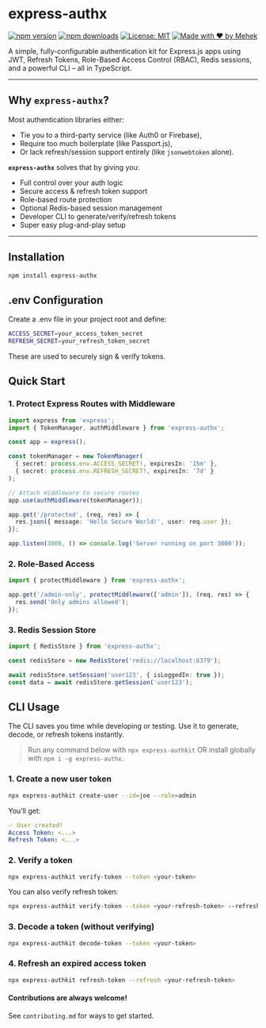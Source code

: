 # express-authx

[![npm version](https://img.shields.io/npm/v/express-authx.svg)](https://www.npmjs.com/package/express-authx)
[![npm downloads](https://img.shields.io/npm/dm/express-authx.svg)](https://www.npmjs.com/package/express-authx)
[![License: MIT](https://img.shields.io/badge/License-MIT-green.svg)](./LICENSE)
[![Made with ❤️ by Mehek](https://img.shields.io/badge/Made%20with-%E2%9D%A4%EF%B8%8F%20by%20Mehek-blueviolet)](https://github.com/MehekFatima)

A simple, fully-configurable authentication kit for Express.js apps using JWT, Refresh Tokens, Role-Based Access Control (RBAC), Redis sessions, and a powerful CLI – all in TypeScript.

---

##  Why `express-authx`?

Most authentication libraries either:
- Tie you to a third-party service (like Auth0 or Firebase),
- Require too much boilerplate (like Passport.js),
- Or lack refresh/session support entirely (like `jsonwebtoken` alone).

**`express-authx`** solves that by giving you:

- Full control over your auth logic  
- Secure access & refresh token support  
- Role-based route protection  
- Optional Redis-based session management  
- Developer CLI to generate/verify/refresh tokens  
- Super easy plug-and-play setup

---

## Installation

```bash
npm install express-authx
```
## .env Configuration
Create a .env file in your project root and define:

```bash
ACCESS_SECRET=your_access_token_secret
REFRESH_SECRET=your_refresh_token_secret
```
These are used to securely sign & verify tokens.

## Quick Start

### 1. Protect Express Routes with Middleware

```ts
import express from 'express';
import { TokenManager, authMiddleware } from 'express-authx';

const app = express();

const tokenManager = new TokenManager(
  { secret: process.env.ACCESS_SECRET!, expiresIn: '15m' },
  { secret: process.env.REFRESH_SECRET!, expiresIn: '7d' }
);

// Attach middleware to secure routes
app.use(authMiddleware(tokenManager));

app.get('/protected', (req, res) => {
  res.json({ message: 'Hello Secure World!', user: req.user });
});

app.listen(3000, () => console.log('Server running on port 3000'));
```

### 2. Role-Based Access

```ts
import { protectMiddleware } from 'express-authx';

app.get('/admin-only', protectMiddleware(['admin']), (req, res) => {
  res.send('Only admins allowed');
});
```
### 3. Redis Session Store

```ts
import { RedisStore } from 'express-authx';

const redisStore = new RedisStore('redis://localhost:6379');

await redisStore.setSession('user123', { isLoggedIn: true });
const data = await redisStore.getSession('user123');
```
## CLI Usage

The CLI saves you time while developing or testing. Use it to generate, decode, or refresh tokens instantly.

> Run any command below with `npx express-authkit` OR install globally with `npm i -g express-authx`.

### 1. Create a new user token

```bash
npx express-authkit create-user --id=joe --role=admin
```
You’ll get:

```yaml
✅ User created!
Access Token: <...>
Refresh Token: <...>
```
### 2. Verify a token

```bash
npx express-authkit verify-token --token <your-token>
```
You can also verify refresh token:
```bash
npx express-authkit verify-token --token <your-refresh-token> --refresh=true
```
### 3. Decode a token (without verifying)
```bash
npx express-authkit decode-token --token <your-token>
```
### 4. Refresh an expired access token
```bash
npx express-authkit refresh-token --refresh <your-refresh-token>
```

#### Contributions are always welcome!

See `contributing.md` for ways to get started.